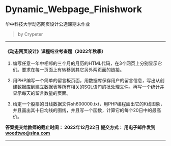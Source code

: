 # Dynamic_Webpage_Finishwork

华中科技大学动态网页设计公选课期末作业

> by Crypeter



---



#### 《动态网页设计》课程结业考查题（2022年秋季）



1. 编写任意一年中相邻的三个月的月历的HTML代码，在3个网页上分别显示它们。要求在每一页面上有转移到其它另外两页面的链接。

2. 用PHP编写一个简单的留言板页面，用数据库保存用户的留言信息，写出从创建数据库到建立数据表等所有相关的SQL语句的批处理文件。再写一个统计并显示每天的留言数量的页面。

3. 给定一个股票的日线数据文件sh600000.txt，用PHP编程画出它的K线图象，并且画出其十日均线的图线，并且写一个函数，计算它的每个20日中的最高价。



**答案提交给教师的截止时间：   2022年12月22日**
**提交方式：            用电子邮件发到    woodtwo@sina.com**



---

